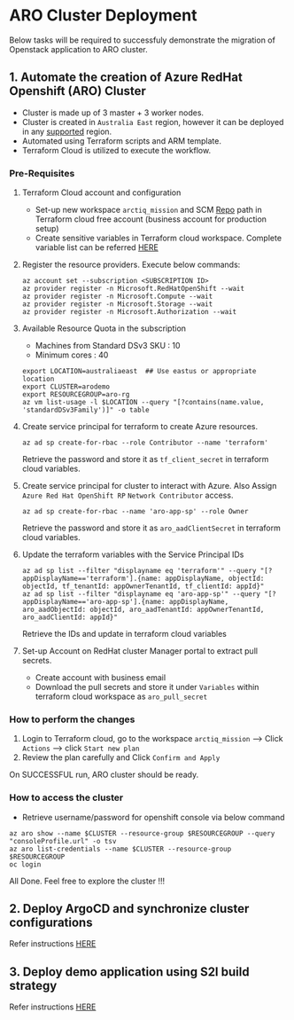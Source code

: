 # ARO Cluster Deployment


Below tasks will be required to successfuly demonstrate the migration of Openstack application to ARO cluster.

## 1. Automate the creation of Azure RedHat Openshift (ARO) Cluster

* Cluster is made up of 3 master + 3 worker nodes.
* Cluster is created in `Australia East` region, however it can be deployed in any [supported](https://azure.microsoft.com/en-us/global-infrastructure/services/?products=openshift&regions=all) region.
* Automated using Terraform scripts and ARM template.
* Terraform Cloud is utilized to execute the workflow.

### Pre-Requisites

1. Terraform Cloud account and configuration

    * Set-up new workspace `arctiq_mission` and SCM [Repo](https://github.com/adi-sharma14/aro-cluster-deployment.git) path in Terraform cloud free account (business account for production setup)
    * Create sensitive variables in Terraform cloud workspace. Complete variable list can be referred [HERE](https://github.com/adi-sharma14/aro-cluster-deployment/blob/main/vars_workspace.auto.tfvars)

2.  Register the resource providers. Execute below commands:
    ```
    az account set --subscription <SUBSCRIPTION ID>
    az provider register -n Microsoft.RedHatOpenShift --wait
    az provider register -n Microsoft.Compute --wait
    az provider register -n Microsoft.Storage --wait
    az provider register -n Microsoft.Authorization --wait
    ```

3. Available Resource Quota in the subscription
    *  Machines from Standard DSv3 SKU : 10
    *  Minimum cores : 40
    ```
    export LOCATION=australiaeast  ## Use eastus or appropriate location
    export CLUSTER=arodemo
    export RESOURCEGROUP=aro-rg
    az vm list-usage -l $LOCATION --query "[?contains(name.value, 'standardDSv3Family')]" -o table
    ```

4. Create service principal for terraform to create Azure resources.
    ```
    az ad sp create-for-rbac --role Contributor --name 'terraform'
    ```
    Retrieve the password and store it as  `tf_client_secret` in terraform cloud variables.

5. Create service principal for cluster to interact with Azure. Also Assign `Azure Red Hat OpenShift RP` `Network Contributor` access. 
    ```
    az ad sp create-for-rbac --name 'aro-app-sp' --role Owner
    ```
    Retrieve the password and store it as  `aro_aadClientSecret` in terraform cloud variables.

6. Update the terraform variables with the Service Principal IDs
    ```
    az ad sp list --filter "displayname eq 'terraform'" --query "[?appDisplayName=='terraform'].{name: appDisplayName, objectId: objectId, tf_tenantId: appOwnerTenantId, tf_clientId: appId}"
    az ad sp list --filter "displayname eq 'aro-app-sp'" --query "[?appDisplayName=='aro-app-sp'].{name: appDisplayName, aro_aadObjectId: objectId, aro_aadTenantId: appOwnerTenantId, aro_aadClientId: appId}"

    ```
    Retrieve the IDs and update in terraform cloud variables

7. Set-up Account on RedHat cluster Manager portal to extract pull secrets.
    * Create account with business email
    * Download the pull secrets and store it under `Variables` within terraform cloud workspace as `aro_pull_secret`


### How to perform the changes
1. Login to Terraform cloud, go to the workspace `arctiq_mission` --> Click  `Actions` --> click `Start new plan`
2. Review the plan carefully and Click `Confirm and Apply`

On SUCCESSFUL run, ARO cluster should be ready.

### How to access the cluster

* Retrieve username/password for openshift console via below command
```
az aro show --name $CLUSTER --resource-group $RESOURCEGROUP --query "consoleProfile.url" -o tsv
az aro list-credentials --name $CLUSTER --resource-group $RESOURCEGROUP
oc login
```

All Done. Feel free to explore the cluster !!!

## 2. Deploy ArgoCD and synchronize cluster configurations

Refer instructions [HERE](https://github.com/adi-sharma14/aro-configs)


## 3. Deploy demo application using S2I build strategy

Refer instructions [HERE](https://github.com/adi-sharma14/aro-configs)


